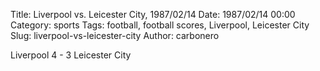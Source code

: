 Title: Liverpool vs. Leicester City, 1987/02/14
Date: 1987/02/14 00:00
Category: sports
Tags: football, football scores, Liverpool, Leicester City
Slug: liverpool-vs-leicester-city
Author: carbonero


Liverpool 4 - 3 Leicester City
